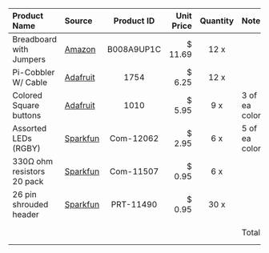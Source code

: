 |Product Name              |Source       |Product ID|Unit Price|Quantity|Notes        |Total Price|
|:-------------------------|:------------|:--------:|---------:|:------:|:------------|----------:|
|Breadboard with Jumpers   |[Amazon][1]  |B008A9UP1C|$	11.69  |12 x    |             |$	140.28  |
|Pi-Cobbler W/ Cable       |[Adafruit][2]|1754      |$	6.25   |12 x    |             |$	75.00   |
|Colored Square buttons    |[Adafruit][3]|1010     |$	5.95   |9 x     |3 of ea color|$	53.55   |
|Assorted LEDs (RGBY)      |[Sparkfun][4]|Com-12062 |$	2.95   |6 x     |5 of ea color|$	17.70   |
|330Ω ohm resistors 20 pack|[Sparkfun][5]|Com-11507 |$	0.95   |6 x     |             |$	5.70    |
|26 pin shrouded header    |[Sparkfun][6]|PRT-11490 |$	0.95   |30 x    |             |$	28.50   |
|                          |             |          |          |        |       Total:|$	320.73  |

[1]: http://www.amazon.com/microtivity-830-point-Experiment-Breadboard-Jumper/dp/B008A9UP1C
[2]: http://www.adafruit.com/products/1754
[3]: http://www.adafruit.com/products/1010
[4]: https://www.sparkfun.com/products/12062
[5]: https://www.sparkfun.com/products/11507
[6]: https://www.sparkfun.com/products/11490
